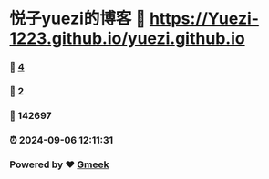 # 悦子yuezi的博客 :link: https://Yuezi-1223.github.io/yuezi.github.io 
### :page_facing_up: [4](https://Yuezi-1223.github.io/yuezi.github.io/tag.html) 
### :speech_balloon: 2 
### :hibiscus: 142697 
### :alarm_clock: 2024-09-06 12:11:31 
### Powered by :heart: [Gmeek](https://github.com/Meekdai/Gmeek)
